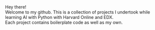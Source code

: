 Hey there!  
Welcome to my github. This is a collection of projects I undertook while learning AI with Python with Harvard Online and EDX.  
Each project contains boilerplate code as well as my own.
